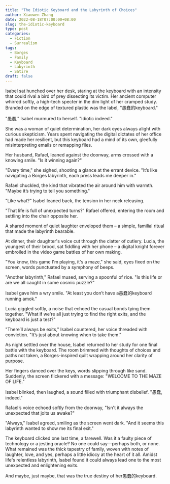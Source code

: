 ```yaml
---
title: "The Idiotic Keyboard and the Labyrinth of Choices"
author: Xiaowen Zhang
date: 2022-08-18T07:00:00+08:00
slug: the-idiotic-keyboard
type: post
categories:
  - Fiction
  - Surrealism
tags:
  - Borges
  - Family
  - Keyboard
  - Labyrinth
  - Satire
draft: false
---
```


Isabel sat hunched over her desk, staring at the keyboard with an intensity that could rival a bird of prey dissecting its victim. Her ancient computer whirred softly, a high-tech specter in the dim light of her cramped study. Branded on the edge of textured plastic was the label, "愚蠢的keyboard."

"愚蠢," Isabel murmured to herself. "Idiotic indeed."

She was a woman of quiet determination, her dark eyes always alight with curious skepticism. Years spent navigating the digital dictates of her office had made her resilient, but this keyboard had a mind of its own, gleefully misinterpreting emails or remapping files.

Her husband, Rafael, leaned against the doorway, arms crossed with a knowing smile. "Is it winning again?"

"Every time," she sighed, shooting a glance at the errant device. "It’s like navigating a Borges labyrinth, each press leads me deeper in."

Rafael chuckled, the kind that vibrated the air around him with warmth. "Maybe it’s trying to tell you something."

"Like what?" Isabel leaned back, the tension in her neck releasing.

"That life is full of unexpected turns?" Rafael offered, entering the room and settling into the chair opposite her.

A shared moment of quiet laughter enveloped them – a simple, familial ritual that made the labyrinth bearable.

At dinner, their daughter's voice cut through the clatter of cutlery. Lucia, the youngest of their brood, sat fiddling with her phone – a digital knight forever embroiled in the video game battles of her own making.

"You know, this game I'm playing, it's a maze," she said, eyes fixed on the screen, words punctuated by a symphony of beeps.

"Another labyrinth," Rafael mused, serving a spoonful of rice. "Is this life or are we all caught in some cosmic puzzle?"

Isabel gave him a wry smile. "At least you don’t have a愚蠢的keyboard running amok."

Lucia giggled softly, a noise that echoed the casual bonds tying them together. "What if we're all just trying to find the right exits, and the keyboard is just a test?"

"There’ll always be exits," Isabel countered, her voice threaded with conviction. "It’s just about knowing when to take them."

As night settled over the house, Isabel returned to her study for one final battle with the keyboard. The room brimmed with thoughts of choices and paths not taken, a Borges-inspired quilt wrapping around her clarity of purpose.

Her fingers danced over the keys, words slipping through like sand. Suddenly, the screen flickered with a message: "WELCOME TO THE MAZE OF LIFE."

Isabel blinked, then laughed, a sound filled with triumphant disbelief. "愚蠢, indeed."

Rafael’s voice echoed softly from the doorway, "Isn't it always the unexpected that jolts us awake?"

"Always," Isabel agreed, smiling as the screen went dark. "And it seems this labyrinth wanted to show me its final exit."

The keyboard clicked one last time, a farewell. Was it a faulty piece of technology or a jesting oracle? No one could say—perhaps both, or none. What remained was the thick tapestry of family, woven with notes of laughter, love, and yes, perhaps a little idiocy at the heart of it all. Amidst life's relentless labyrinth, Isabel found it could always lead one to the most unexpected and enlightening exits.

And maybe, just maybe, that was the true destiny of her愚蠢的keyboard.